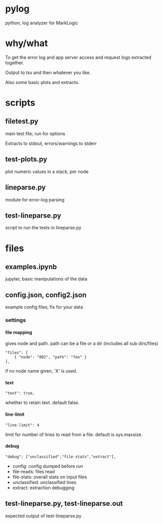# pylog
python, log analyzer for MarkLogic

# why/what

To get the error log and app server access and request logs extracted together.

Output to tsv and then whatever you like.

Also some basic plots and extracts.

# scripts

## filetest.py

main test file; run for options

Extracts to stdout, errors/warnings to stderr

## test-plots.py

plot numeric values in a stack, per node

## lineparse.py

module for error-log parsing

## test-lineparse.py

script to run the tests in lineparse.py

# files

## examples.ipynb

jupyter, basic manipulations of the data

## config.json, config2.json

example config files; fix for your data

### settings

#### file mapping

gives node and path.  path can be a file or a dir (includes all sub dirs/files)

    "files": [
        { "node": "002", "path": "foo" }
    ],

if no node name given, 'X' is used.

#### text

    "text": true,

whether to retain text.  default false.

#### line-limit

    "line-limit": 4

limit for number of lines to read from a file.  default is sys.maxsize.

#### debug

    "debug": ["unclassified","file-stats","extract"],

- config:  config dumped before run
- file-reads:  files read
- file-stats:  overall stats on input files
- unclassified:  unclassified lines
- extract:  extraction debugging


## test-lineparse.py, test-lineparse.out

expected output of test-lineparse.py
